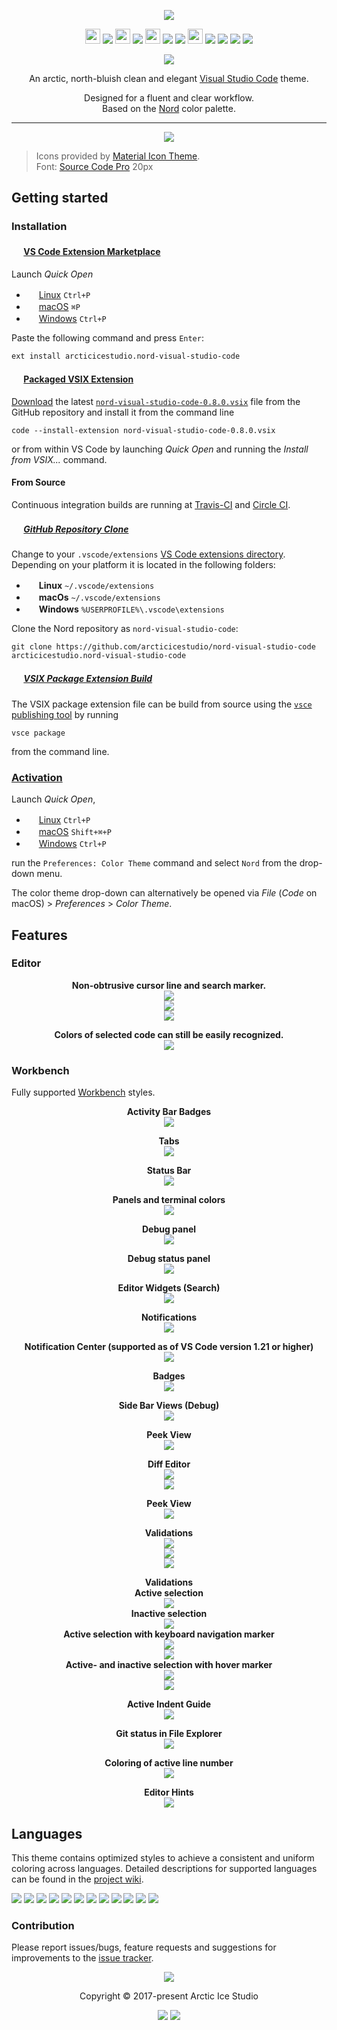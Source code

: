 <p align="center"><img src="https://cdn.rawgit.com/arcticicestudio/nord-visual-studio-code/develop/assets/nord-visual-studio-code-banner.png" srcset="https://cdn.rawgit.com/arcticicestudio/nord-visual-studio-code/develop/assets/nord-visual-studio-code-banner-2x.png 2x"/></p>

<p align="center"><img src="https://cdn.travis-ci.org/images/favicon-c566132d45ab1a9bcae64d8d90e4378a.svg" width=24 height=24/> <a href="https://travis-ci.org/arcticicestudio/nord-visual-studio-code"><img src="https://img.shields.io/travis/arcticicestudio/nord-visual-studio-code/develop.svg?style=flat-square"/></a> <img src="https://circleci.com/favicon.ico" width=24 height=24/> <a href="https://circleci.com/gh/arcticicestudio/nord-visual-studio-code"><img src="https://img.shields.io/circleci/project/github/arcticicestudio/nord-visual-studio-code/develop.svg?style=flat-square"/></a> <img src="https://assets-cdn.github.com/favicon.ico" width=24 height=24/> <a href="https://github.com/arcticicestudio/nord-visual-studio-code/releases/latest"><img src="https://img.shields.io/github/release/arcticicestudio/nord-visual-studio-code.svg?style=flat-square"/></a> <a href="https://github.com/arcticicestudio/nord/releases/tag/v0.2.0"><img src="https://img.shields.io/badge/Nord-v0.2.0-88C0D0.svg?style=flat-square"/></a> <img src="https://marketplace.visualstudio.com/favicon.ico" width=24 height=24/> <a href="https://code.visualstudio.com/updates/v1_12"><img src="https://img.shields.io/badge/VS_Code-v1.12+-373277.svg?style=flat-square"/></a> <a href="https://marketplace.visualstudio.com/items/arcticicestudio.nord-visual-studio-code"><img src="https://vsmarketplacebadge.apphb.com/version/arcticicestudio.nord-visual-studio-code.svg?style=flat-square"/></a> <a href="https://marketplace.visualstudio.com/items/arcticicestudio.nord-visual-studio-code"><img src="https://vsmarketplacebadge.apphb.com/installs/arcticicestudio.nord-visual-studio-code.svg?style=flat-square"/></a> <a href="https://marketplace.visualstudio.com/items/arcticicestudio.nord-visual-studio-code"><img src="https://vsmarketplacebadge.apphb.com/rating-short/arcticicestudio.nord-visual-studio-code.svg?style=flat-square"/></a></p>

<p align="center"><a href="https://github.com/arcticicestudio/nord-visual-studio-code/blob/v0.8.0/CHANGELOG.md#070"><img src="https://img.shields.io/badge/Changelog-0.8.0-81A1C1.svg?style=flat-square"/></a></p>

<p align="center">An arctic, north-bluish clean and elegant <a href="https://code.visualstudio.com">Visual Studio Code</a> theme.</p>

<p align="center">Designed for a fluent and clear workflow.<br>
Based on the <a href="https://github.com/arcticicestudio/nord">Nord</a> color palette.</p>

---

<p align="center"><img src="https://raw.githubusercontent.com/arcticicestudio/nord-visual-studio-code/develop/assets/scrot-preview.png"/><br><blockquote>Icons provided by <a href="https://marketplace.visualstudio.com/items?itemName=PKief.material-icon-theme">Material Icon Theme</a>.<br>Font: <a href="https://adobe-fonts.github.io/source-code-pro">Source Code Pro</a> 20px</blockquote></p>

## Getting started

### Installation

#### <img src="https://marketplace.visualstudio.com/favicon.ico" width=16 height=16/> [VS Code Extension Marketplace](https://code.visualstudio.com/docs/editor/extension-gallery)

Launch _Quick Open_

- <img src="https://www.kernel.org/theme/images/logos/favicon.png" width=16 height=16/> <a href="https://code.visualstudio.com/shortcuts/keyboard-shortcuts-linux.pdf">Linux</a> `Ctrl+P`
- <img src="https://developer.apple.com/favicon.ico" width=16 height=16/> <a href="https://code.visualstudio.com/shortcuts/keyboard-shortcuts-macos.pdf">macOS</a> `⌘P`
- <img src="https://www.microsoft.com/favicon.ico" width=16 height=16/> <a href="https://code.visualstudio.com/shortcuts/keyboard-shortcuts-windows.pdf">Windows</a> `Ctrl+P`

Paste the following command and press `Enter`:

```shell
ext install arcticicestudio.nord-visual-studio-code
```

#### <img src="https://marketplace.visualstudio.com/favicon.ico" width=16 height=16/> [Packaged VSIX Extension](https://code.visualstudio.com/docs/extensions/install-extension#_install-from-a-vsix)

[Download](https://github.com/arcticicestudio/nord-visual-studio-code/releases/latest) the latest [`nord-visual-studio-code-0.8.0.vsix`](https://github.com/arcticicestudio/nord-visual-studio-code/releases/download/v0.8.0/nord-visual-studio-code-0.8.0.vsix) file from the GitHub repository and install it from the command line

```shell
code --install-extension nord-visual-studio-code-0.8.0.vsix
```

or from within VS Code by launching _Quick Open_ and running the _Install from VSIX..._ command.

#### From Source

Continuous integration builds are running at [Travis-CI](https://travis-ci.org/arcticicestudio/nord-visual-studio-code) and [Circle CI](https://circleci.com/gh/arcticicestudio/nord-visual-studio-code).

##### <img src="https://github.com/favicon.ico" width=16 height=16/> [GitHub Repository Clone](https://help.github.com/articles/cloning-a-repository)

Change to your `.vscode/extensions` [VS Code extensions directory](https://code.visualstudio.com/docs/extensions/install-extension#_side-loading).
Depending on your platform it is located in the following folders:

- <img src="https://www.kernel.org/theme/images/logos/favicon.png" width=16 height=16/> **Linux** `~/.vscode/extensions`
- <img src="https://developer.apple.com/favicon.ico" width=16 height=16/> **macOs** `~/.vscode/extensions`
- <img src="https://www.microsoft.com/favicon.ico" width=16 height=16/> **Windows** `%USERPROFILE%\.vscode\extensions`

Clone the Nord repository as `nord-visual-studio-code`:

```shell
git clone https://github.com/arcticicestudio/nord-visual-studio-code arcticicestudio.nord-visual-studio-code
```

##### <img src="https://marketplace.visualstudio.com/favicon.ico" width=16 height=16/> [VSIX Package Extension Build](https://code.visualstudio.com/docs/extensions/install-extension#_sharing-privately-with-others)

The VSIX package extension file can be build from source using the [`vsce` publishing tool](https://code.visualstudio.com/docs/tools/vscecli) by running

```shell
vsce package
```

from the command line.

### [Activation](https://code.visualstudio.com/docs/customization/themes)

Launch _Quick Open_,

- <img src="https://www.kernel.org/theme/images/logos/favicon.png" width=16 height=16/> <a href="https://code.visualstudio.com/shortcuts/keyboard-shortcuts-linux.pdf">Linux</a> `Ctrl+P`
- <img src="https://developer.apple.com/favicon.ico" width=16 height=16/> <a href="https://code.visualstudio.com/shortcuts/keyboard-shortcuts-macos.pdf">macOS</a> `Shift+⌘+P`
- <img src="https://www.microsoft.com/favicon.ico" width=16 height=16/> <a href="https://code.visualstudio.com/shortcuts/keyboard-shortcuts-windows.pdf">Windows</a> `Ctrl+P`

run the `Preferences: Color Theme` command and select `Nord` from the drop-down menu.

The color theme drop-down can alternatively be opened via _File_ (_Code_ on macOS) > _Preferences_ > _Color Theme_.

## Features

### Editor

<p align="center"><strong>Non-obtrusive cursor line and search marker.</strong><br><img src="https://raw.githubusercontent.com/arcticicestudio/nord-visual-studio-code/develop/assets/scrot-feature-cursorline.png"/><br><img src="https://raw.githubusercontent.com/arcticicestudio/nord-visual-studio-code/develop/assets/scrot-feature-search.png"/><br><img src="https://raw.githubusercontent.com/arcticicestudio/nord-visual-studio-code/develop/assets/scrcast-feature-search.gif"/></p>

<p align="center"><strong>Colors of selected code can still be easily recognized.</strong><br><img src="https://raw.githubusercontent.com/arcticicestudio/nord-visual-studio-code/develop/assets/scrcast-feature-selection.gif"/></p>

### Workbench

Fully supported [Workbench](https://code.visualstudio.com/docs/getstarted/theme-color-reference) styles.

<p align="center"><strong>Activity Bar Badges</strong><br><img src="https://raw.githubusercontent.com/arcticicestudio/nord-visual-studio-code/develop/assets/scrot-feature-ui-activity-bar-badge.png"/></p>

<p align="center"><strong>Tabs</strong><br><img src="https://raw.githubusercontent.com/arcticicestudio/nord-visual-studio-code/develop/assets/scrot-feature-ui-tab-bar.png"/></p>

<p align="center"><strong>Status Bar</strong><br><img src="https://raw.githubusercontent.com/arcticicestudio/nord-visual-studio-code/develop/assets/scrot-feature-ui-status-bar.png"/></p>

<p align="center"><strong>Panels and terminal colors</strong><br><img src="https://raw.githubusercontent.com/arcticicestudio/nord-visual-studio-code/develop/assets/scrot-feature-ui-panel-terminal-colors.png"/></p>

<p align="center"><strong>Debug panel</strong><br><img src="https://raw.githubusercontent.com/arcticicestudio/nord-visual-studio-code/develop/assets/scrot-feature-ui-debug-panel.png"/></p>

<p align="center"><strong>Debug status panel</strong><br><img src="https://raw.githubusercontent.com/arcticicestudio/nord-visual-studio-code/develop/assets/scrot-feature-ui-status-bar-debug.png"/></p>

<p align="center"><strong>Editor Widgets (Search)</strong><br><img src="https://raw.githubusercontent.com/arcticicestudio/nord-visual-studio-code/develop/assets/scrot-feature-ui-editor-widget-search.png"/></p>

<p align="center"><strong>Notifications</strong><br><img src="https://raw.githubusercontent.com/arcticicestudio/nord-visual-studio-code/develop/assets/scrot-feature-ui-notification.png"/></p>

<p align="center"><strong>Notification Center (supported as of VS Code version 1.21 or higher)</strong><br><img src="https://raw.githubusercontent.com/arcticicestudio/nord-visual-studio-code/develop/assets/scrcast-feature-notification-center.gif"/></p>

<p align="center"><strong>Badges</strong><br><img src="https://raw.githubusercontent.com/arcticicestudio/nord-visual-studio-code/develop/assets/scrot-feature-ui-badges.png"/></p>

<p align="center"><strong>Side Bar Views (Debug)</strong><br><img src="https://raw.githubusercontent.com/arcticicestudio/nord-visual-studio-code/develop/assets/scrot-feature-ui-side-bar-debug.png"/></p>

<p align="center"><strong>Peek View</strong><br><img src="https://raw.githubusercontent.com/arcticicestudio/nord-visual-studio-code/develop/assets/scrot-feature-ui-peek-view.png"/></p>

<p align="center"><strong>Diff Editor</strong><br><img src="https://raw.githubusercontent.com/arcticicestudio/nord-visual-studio-code/develop/assets/scrot-feature-ui-diffeditor-inserted.png"/><br><img src="https://raw.githubusercontent.com/arcticicestudio/nord-visual-studio-code/develop/assets/scrot-feature-ui-diffeditor-removed.png"</p>

<p align="center"><strong>Peek View</strong><br><img src="https://raw.githubusercontent.com/arcticicestudio/nord-visual-studio-code/develop/assets/scrot-feature-ui-peek-view.png"/></p>

<p align="center"><strong>Validations</strong><br><img src="https://raw.githubusercontent.com/arcticicestudio/nord-visual-studio-code/develop/assets/scrot-feature-ui-validation-info.png"/><br><img src="https://raw.githubusercontent.com/arcticicestudio/nord-visual-studio-code/develop/assets/scrot-feature-ui-validation-warning.png"/><br><img src="https://raw.githubusercontent.com/arcticicestudio/nord-visual-studio-code/develop/assets/scrot-feature-ui-validation-error.png"/></p>

<p align="center"><strong>Validations</strong><br><strong>Active selection</strong><br><img src="https://raw.githubusercontent.com/arcticicestudio/nord-visual-studio-code/develop/assets/scrot-feature-ui-list-active-selection.png"/><br><strong>Inactive selection</strong><br><img src="https://raw.githubusercontent.com/arcticicestudio/nord-visual-studio-code/develop/assets/scrot-feature-ui-list-inactive-selection.png"/><br><strong>Active selection with keyboard navigation marker</strong><br><img src="https://raw.githubusercontent.com/arcticicestudio/nord-visual-studio-code/develop/assets/scrot-feature-ui-list-active-selection-keyboard.png"/><br><img src="https://raw.githubusercontent.com/arcticicestudio/nord-visual-studio-code/develop/assets/scrcast-feature-ui-list-active-selection-keyboard.gif"/><br><strong>Active- and inactive selection with hover marker</strong><br><img src="https://raw.githubusercontent.com/arcticicestudio/nord-visual-studio-code/develop/assets/scrot-feature-ui-list-inactive-selection-hover.png"/><br><img src="https://raw.githubusercontent.com/arcticicestudio/nord-visual-studio-code/develop/assets/scrcast-feature-ui-list-hover.gif"/></p>

<p align="center"><strong>Active Indent Guide</strong><br><img src="https://raw.githubusercontent.com/arcticicestudio/nord-visual-studio-code/develop/assets/scrcast-feature-active-indent-guide.gif"/></p>

<p align="center"><strong>Git status in File Explorer</strong><br><img src="https://raw.githubusercontent.com/arcticicestudio/nord-visual-studio-code/develop/assets/scrot-feature-git-status-file-explorer.png"/></p>

<p align="center"><strong>Coloring of active line number</strong><br><img src="https://raw.githubusercontent.com/arcticicestudio/nord-visual-studio-code/develop/assets/scrot-feature-active-line-number.png"/></p>

<p align="center"><strong>Editor Hints</strong><br><img src="https://raw.githubusercontent.com/arcticicestudio/nord-visual-studio-code/develop/assets/scrot-feature-editor-hints.png"/></p>

## Languages

This theme contains optimized styles to achieve a consistent and uniform coloring across languages.
Detailed descriptions for supported languages can be found in the [project wiki](https://github.com/arcticicestudio/nord-visual-studio-code/wiki).

![][scrot-lang-c]
![][scrot-lang-css]
![][scrot-lang-diff]
![][scrot-lang-java]
![][scrot-lang-javascript]
![][scrot-lang-json]
![][scrot-lang-markdown]
![][scrot-lang-php]
![][scrot-lang-python]
![][scrot-lang-ruby]
![][scrot-lang-xml]
![][scrot-lang-yaml]

### Contribution

Please report issues/bugs, feature requests and suggestions for improvements to the [issue tracker](https://github.com/arcticicestudio/nord-visual-studio-code/issues).

<p align="center"><img src="https://cdn.rawgit.com/arcticicestudio/nord/develop/src/assets/banner-footer-mountains-2x.png" /></p>

<p align="center">Copyright &copy; 2017-present Arctic Ice Studio</p>

<p align="center"><a href="https://github.com/arcticicestudio/nord-visual-studio-code/blob/develop/LICENSE"><img src="https://img.shields.io/badge/License-MIT-5E81AC.svg?style=flat-square"/></a> <a href="https://creativecommons.org/licenses/by-sa/4.0"><img src="https://img.shields.io/badge/License-CC_BY--SA_4.0-5E81AC.svg?style=flat-square"/></a></p>

[scrot-lang-c]: https://raw.githubusercontent.com/arcticicestudio/nord-visual-studio-code/develop/assets/scrot-lang-c.png
[scrot-lang-css]: https://raw.githubusercontent.com/arcticicestudio/nord-visual-studio-code/develop/assets/scrot-lang-css.png
[scrot-lang-diff]: https://raw.githubusercontent.com/arcticicestudio/nord-visual-studio-code/develop/assets/scrot-lang-diff.png
[scrot-lang-java]: https://raw.githubusercontent.com/arcticicestudio/nord-visual-studio-code/develop/assets/scrot-lang-java.png
[scrot-lang-javascript]: https://raw.githubusercontent.com/arcticicestudio/nord-visual-studio-code/develop/assets/scrot-lang-javascript.png
[scrot-lang-json]: https://raw.githubusercontent.com/arcticicestudio/nord-visual-studio-code/develop/assets/scrot-lang-json.png
[scrot-lang-markdown]: https://raw.githubusercontent.com/arcticicestudio/nord-visual-studio-code/develop/assets/scrot-lang-markdown.png
[scrot-lang-php]: https://raw.githubusercontent.com/arcticicestudio/nord-visual-studio-code/develop/assets/scrot-lang-php.png
[scrot-lang-python]: https://raw.githubusercontent.com/arcticicestudio/nord-visual-studio-code/develop/assets/scrot-lang-python.png
[scrot-lang-ruby]: https://raw.githubusercontent.com/arcticicestudio/nord-visual-studio-code/develop/assets/scrot-lang-ruby.png
[scrot-lang-xml]: https://raw.githubusercontent.com/arcticicestudio/nord-visual-studio-code/develop/assets/scrot-lang-xml.png
[scrot-lang-yaml]: https://raw.githubusercontent.com/arcticicestudio/nord-visual-studio-code/develop/assets/scrot-lang-yaml.png
